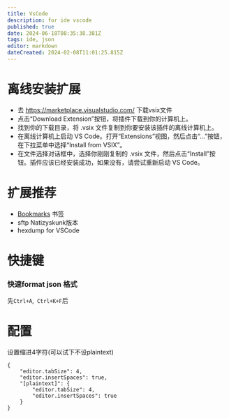 ```yaml
---
title: VsCode
description: for ide vscode
published: true
date: 2024-06-18T08:35:38.381Z
tags: ide, json
editor: markdown
dateCreated: 2024-02-08T11:01:25.815Z
---
```


# 离线安装扩展
- 去 https://marketplace.visualstudio.com/ 下载vsix文件
- 点击“Download Extension”按钮，将插件下载到你的计算机上。
- 找到你的下载目录，将 .vsix 文件复制到你要安装该插件的离线计算机上。
- 在离线计算机上启动 VS Code。打开“Extensions”视图，然后点击“...”按钮，在下拉菜单中选择“Install from VSIX”。
- 在文件选择对话框中，选择你刚刚复制的 .vsix 文件，然后点击“Install”按钮。插件应该已经安装成功，如果没有，请尝试重新启动 VS Code。

# 扩展推荐
- [Bookmarks](https://marketplace.visualstudio.com/items?itemName=alefragnani.Bookmarks) 书签
- sftp Natizyskunk版本
- hexdump for VSCode

# 快捷键
### 快速format json 格式
先```Ctrl+A```,``` Ctrl+K+F```后

# 配置
设置缩进4字符(可以试下不设plaintext)
```
{
    "editor.tabSize": 4,
    "editor.insertSpaces": true,
    "[plaintext]": {
        "editor.tabSize": 4,
        "editor.insertSpaces": true
    }
}
```